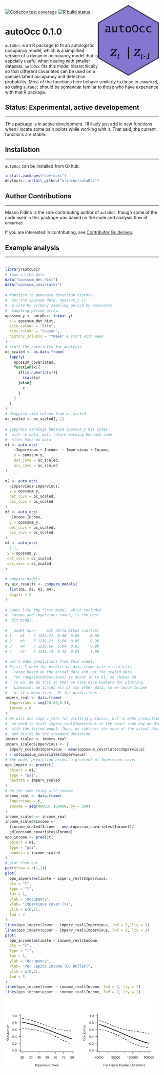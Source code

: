 <img src="man/figures/hex.png" alt="hexagon software logo, light purple background with darker purple outline. At the top in computer type font it says 'autoOcc' while below it in math lettering is z_t | z_{t-1}" width="200px" align="right">


<!-- badges: start -->
[![Codecov test coverage](https://codecov.io/gh/mfidino/autoOcc/branch/main/graph/badge.svg)](https://codecov.io/gh/mfidino/autoOcc?branch=main)
[![R build status](https://github.com/mfidino/autoOcc/workflows/R-CMD-check/badge.svg)](https://github.com/mfidino/autoOcc/actions)
<!-- badges: end -->

# autoOcc 0.1.0
 
`autoOcc` is an R package to fit an autologistic occupancy model, which is a simplified version of a dynamic occupancy model that is espcially useful when dealing with smaller datasets. `autoOcc` fits this model hierarchically so that different covariates can be used on a species latent occupancy and detection probability. Most of the functions here behave similarly to those in `unmarked`, so using `autoOcc` should be somewhat familar to those who have experience with that R package.


## Status: Experimental, active developement

---

This package is in active development. I'll likely just add in new functions
when I locate some pain points while working with it. That said, the current
functions are stable.

## Installation

---

`autoOcc` can be installed from Github:

```R
install.packages("devtools")
devtools::install_github("mfidino/autoOcc")

```

## Author Contributions

---

Mason Fidino is the sole contributing author of `autoOcc`, though some of the code used in this package was based on the code and analysis flow of `unmarked`.

If you are interested in contributing, see [Contributor Guidelines](CONTRIBUTING.md).

## Example analysis

---

```R

library(autoOcc)
# load in the data
data("opossum_det_hist")
data("opossum_covariates")

# function to generate detection history
#  for the opossum data, opossum_y is
#  a site by primary sampling period by secondary 
#  sampling period array.
opossum_y <- autoOcc::format_y(
  x = opossum_det_hist,
  site_column = "Site",
  time_column = "Season",
  history_columns = "^Week" # start with Week
)
# scale the covariates for analysis
oc_scaled <- as.data.frame(
  lapply(
    opossum_covariates,
    function(x){
      if(is.numeric(x)){
        scale(x)
      }else{
        x
      }
    }
  )
)
# dropping site column from oc_scaled
oc_scaled <- oc_scaled[,-1]

# suppress warnings because opossum_y has sites
#  with no data, will return warning because some
#  sites have no data.
m1 <- auto_occ(
    ~Impervious + Income  ~ Impervious + Income,
    y = opossum_y,
    det_covs = oc_scaled,
    occ_covs = oc_scaled
)

m2 <- auto_occ(
  ~Impervious~Impervious,
  y = opossum_y,
  det_covs = oc_scaled,
  occ_covs = oc_scaled
)
m3 <- auto_occ(
  ~Income~Income,
  y = opossum_y,
  det_covs = oc_scaled,
  occ_covs = oc_scaled
)
m4 <- auto_occ(
 ~1~1,
 y = opossum_y,
 det_covs = oc_scaled,
 occ_covs = oc_scaled
)

# compare models
my_aic_results <- compare_models(
  list(m1, m2, m3, m4),
  digits = 2
)

# Looks like the first model, which included
#  income and impervious cover, is the best
#  fit model. 

#   model npar     AIC delta AICwt cumltvWt
# 1    m1    7 1232.72  0.00  0.90     0.90
# 2    m3    5 1238.22  5.50  0.06     0.96
# 3    m4    3 1239.66  6.94  0.03     0.99
# 4    m2    5 1241.14  8.42  0.01     1.00

# Let's make predictions from this model.
# First, I make the prediction data.frame with a realistic
#   range based on the actual data and not the scaled data.
#   The range(oc$Impervious) is about 18 to 81, so choose 20
#   to 80. We do this so that we have nice numbers for plotting.
#   Likewise, we scaled all of the other data, so we leave Income
#   at it's mean (i.e., 0) for predictions.
imperv_real <- data.frame(
  Impervious = seq(20,80,0.5),
  Income = 0
)
# We will use imperv_real for plotting purposes, but to make predictions
#  we need to scale imperv_real$Impervious in the exact same way we did
#  with the fitted model. Thus, we subtract the mean of the actual data
#  and divide by the standard deviation.
imperv_scaled <- imperv_real
imperv_scaled$Impervious <- (
  imperv_scaled$Impervious - mean(opossum_covariates$Impervious)
) / sd(opossum_covariates$Impervious)
# the model prediction across a gradient of Impervious cover
opo_imperv <- predict(
  object = m1,
  type = "psi",
  newdata = imperv_scaled
)
# do the same thing with income
income_real <- data.frame(
  Impervious = 0,
  Income = seq(40000, 160000, by = 500)
)
income_scaled <- income_real
income_scaled$Income <- 
  (income_scaled$Income - mean(opossum_covariates$Income))/
  sd(opossum_covariates$Income)
opo_income <- predict(
  object = m1,
  type = "psi",
  newdata = income_scaled
)
# plot them out
par(mfrow = c(1,2))
plot(
  opo_imperv$estimate ~ imperv_real$Impervious,
  bty = "l",
  type = "l",
  las = 1,
  ylab = "Occupancy",
  xlab= "Impervious Cover (%)",
  ylim = c(0,1),
  lwd = 3
)
lines(opo_imperv$lower ~ imperv_real$Impervious, lwd = 2, lty = 2)
lines(opo_imperv$upper ~ imperv_real$Impervious, lwd = 2, lty = 2)
plot(
  opo_income$estimate ~ income_real$Income,
  bty = "l",
  type = "l",
  las = 1,
  ylab = "Occupancy",
  xlab= "Per Capita Income (US Dollar)",
  ylim = c(0,1),
  lwd = 3
)
lines(opo_income$lower ~ income_real$Income, lwd = 2, lty = 2)
lines(opo_income$upper ~ income_real$Income, lwd = 2, lty = 2)

```


<img src="man/figures/opossum_prediction.png" alt="A two panel figure. The y-axis on both is occupancy probability. The x-axis on the left figure is Impervious cover (%} that ranges from 20 to 80 while the x-axis on the right figure is Per Capita Income (US Dollar) and ranges from 40,000 to 160,000. In both figures opossum occupancy is high at low levels of the covariates, around 0.8 and then decreases down to about 0.2 as both covariates reach their maximum." align="center">

